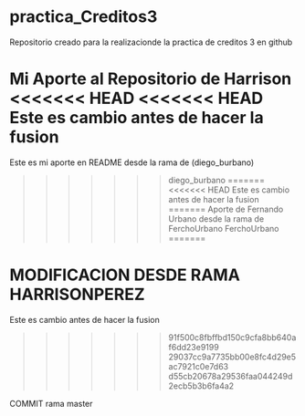 # practica_Creditos3
Repositorio creado para la realizacionde la practica de creditos 3 en github

Mi Aporte al Repositorio de Harrison
<<<<<<< HEAD
<<<<<<< HEAD
Este es cambio antes de hacer la fusion 
=======



Este es mi aporte en README desde la rama de (diego_burbano)
>>>>>>> diego_burbano
=======
<<<<<<< HEAD
Este es cambio antes de hacer la fusion 
=======
Aporte de Fernando Urbano desde la rama de FerchoUrbano
>>>>>>> FerchoUrbano
=======

MODIFICACION DESDE RAMA HARRISONPEREZ
=======
Este es cambio antes de hacer la fusion 
>>>>>>> 91f500c8fbffbd150c9cfa8bb640af6dd23e9199
>>>>>>> 29037cc9a7735bb00e8fc4d29e5ac7921c0e7d63
>>>>>>> d55cb20678a29536faa044249d2ecb5b3b6fa4a2

COMMIT rama master
